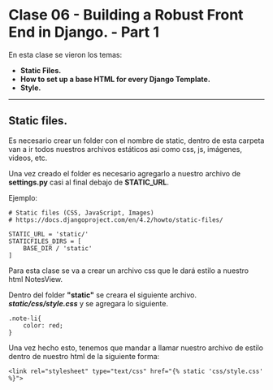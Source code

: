 # Clase 06 - Building a Robust Front End in Django. - Part 1

En esta clase se vieron los temas:
* **Static Files.**
* **How to set up a base HTML for every Django Template.**
* **Style.**

***
## Static files.

Es necesario crear un folder con el nombre de static, dentro de esta carpeta van a ir todos nuestros archivos estáticos asi como css, js, imágenes, videos, etc.

Una vez creado el folder es necesario agregarlo a nuestro archivo de **settings.py** casi al final debajo de **STATIC_URL**.

Ejemplo:

    # Static files (CSS, JavaScript, Images)
    # https://docs.djangoproject.com/en/4.2/howto/static-files/

    STATIC_URL = 'static/'
    STATICFILES_DIRS = [
        BASE_DIR / 'static'
    ]

Para esta clase se va a crear un archivo css que le dará estilo a nuestro html NotesView.

Dentro del folder **"static"** se creara el siguiente archivo. **_static/css/style.css_** y se agregara lo siguiente.

    .note-li{
        color: red;
    }

Una vez hecho esto, tenemos que mandar a llamar nuestro archivo de estilo dentro de nuestro html de la siguiente forma:

    <link rel="stylesheet" type="text/css" href="{% static 'css/style.css' %}">